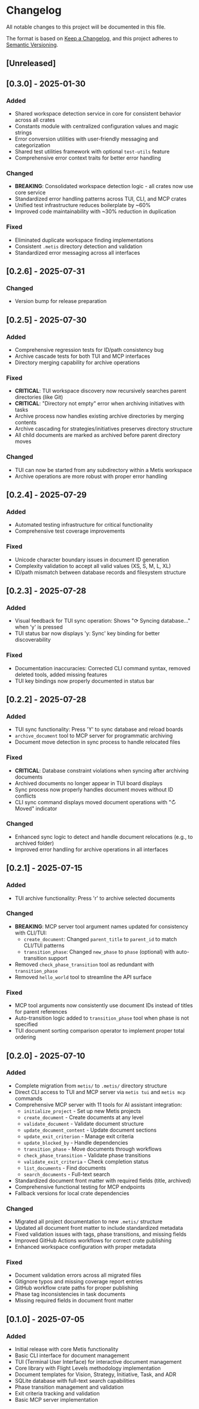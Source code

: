 # Changelog

All notable changes to this project will be documented in this file.

The format is based on [Keep a Changelog](https://keepachangelog.com/en/1.0.0/),
and this project adheres to [Semantic Versioning](https://semver.org/spec/v2.0.0.html).

## [Unreleased]

## [0.3.0] - 2025-01-30

### Added
- Shared workspace detection service in core for consistent behavior across all crates
- Constants module with centralized configuration values and magic strings
- Error conversion utilities with user-friendly messaging and categorization
- Shared test utilities framework with optional `test-utils` feature
- Comprehensive error context traits for better error handling

### Changed
- **BREAKING**: Consolidated workspace detection logic - all crates now use core service
- Standardized error handling patterns across TUI, CLI, and MCP crates
- Unified test infrastructure reduces boilerplate by ~60%
- Improved code maintainability with ~30% reduction in duplication

### Fixed
- Eliminated duplicate workspace finding implementations
- Consistent `.metis` directory detection and validation
- Standardized error messaging across all interfaces

## [0.2.6] - 2025-07-31

### Changed
- Version bump for release preparation

## [0.2.5] - 2025-07-30

### Added
- Comprehensive regression tests for ID/path consistency bug
- Archive cascade tests for both TUI and MCP interfaces
- Directory merging capability for archive operations

### Fixed
- **CRITICAL**: TUI workspace discovery now recursively searches parent directories (like Git)
- **CRITICAL**: "Directory not empty" error when archiving initiatives with tasks
- Archive process now handles existing archive directories by merging contents
- Archive cascading for strategies/initiatives preserves directory structure
- All child documents are marked as archived before parent directory moves

### Changed
- TUI can now be started from any subdirectory within a Metis workspace
- Archive operations are more robust with proper error handling

## [0.2.4] - 2025-07-29

### Added
- Automated testing infrastructure for critical functionality
- Comprehensive test coverage improvements

### Fixed
- Unicode character boundary issues in document ID generation
- Complexity validation to accept all valid values (XS, S, M, L, XL)
- ID/path mismatch between database records and filesystem structure

## [0.2.3] - 2025-07-28

### Added
- Visual feedback for TUI sync operation: Shows "⟳ Syncing database..." when 'y' is pressed
- TUI status bar now displays 'y: Sync' key binding for better discoverability

### Fixed
- Documentation inaccuracies: Corrected CLI command syntax, removed deleted tools, added missing features
- TUI key bindings now properly documented in status bar

## [0.2.2] - 2025-07-28

### Added
- TUI sync functionality: Press 'Y' to sync database and reload boards
- `archive_document` tool to MCP server for programmatic archiving
- Document move detection in sync process to handle relocated files

### Fixed
- **CRITICAL**: Database constraint violations when syncing after archiving documents
- Archived documents no longer appear in TUI board displays
- Sync process now properly handles document moves without ID conflicts
- CLI sync command displays moved document operations with "↻ Moved" indicator

### Changed
- Enhanced sync logic to detect and handle document relocations (e.g., to archived folder)
- Improved error handling for archive operations in all interfaces

## [0.2.1] - 2025-07-15

### Added
- TUI archive functionality: Press 'r' to archive selected documents

### Changed
- **BREAKING**: MCP server tool argument names updated for consistency with CLI/TUI:
  - `create_document`: Changed `parent_title` to `parent_id` to match CLI/TUI patterns
  - `transition_phase`: Changed `new_phase` to `phase` (optional) with auto-transition support
- Removed `check_phase_transition` tool as redundant with `transition_phase`
- Removed `hello_world` tool to streamline the API surface

### Fixed
- MCP tool arguments now consistently use document IDs instead of titles for parent references
- Auto-transition logic added to `transition_phase` tool when phase is not specified
- TUI document sorting comparison operator to implement proper total ordering

## [0.2.0] - 2025-07-10

### Added
- Complete migration from `metis/` to `.metis/` directory structure
- Direct CLI access to TUI and MCP server via `metis tui` and `metis mcp` commands
- Comprehensive MCP server with 11 tools for AI assistant integration:
  - `initialize_project` - Set up new Metis projects
  - `create_document` - Create documents at any level
  - `validate_document` - Validate document structure
  - `update_document_content` - Update document sections
  - `update_exit_criterion` - Manage exit criteria
  - `update_blocked_by` - Handle dependencies
  - `transition_phase` - Move documents through workflows
  - `check_phase_transition` - Validate phase transitions
  - `validate_exit_criteria` - Check completion status
  - `list_documents` - Find documents
  - `search_documents` - Full-text search
- Standardized document front matter with required fields (title, archived)
- Comprehensive functional testing for MCP endpoints
- Fallback versions for local crate dependencies

### Changed
- Migrated all project documentation to new `.metis/` structure
- Updated all document front matter to include standardized metadata
- Fixed validation issues with tags, phase transitions, and missing fields
- Improved GitHub Actions workflows for correct crate publishing
- Enhanced workspace configuration with proper metadata

### Fixed
- Document validation errors across all migrated files
- Gitignore typos and missing coverage report entries
- GitHub workflow crate paths for proper publishing
- Phase tag inconsistencies in task documents
- Missing required fields in document front matter

## [0.1.0] - 2025-07-05

### Added
- Initial release with core Metis functionality
- Basic CLI interface for document management
- TUI (Terminal User Interface) for interactive document management
- Core library with Flight Levels methodology implementation
- Document templates for Vision, Strategy, Initiative, Task, and ADR
- SQLite database with full-text search capabilities
- Phase transition management and validation
- Exit criteria tracking and validation
- Basic MCP server implementation